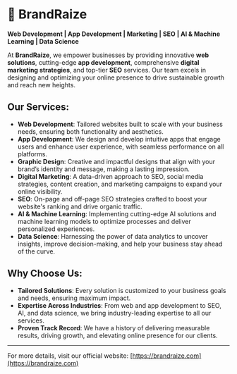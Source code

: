 # 🚀 **BrandRaize**  
**Web Development | App Development | Marketing | SEO | AI & Machine Learning | Data Science**

At **BrandRaize**, we empower businesses by providing innovative **web solutions**, cutting-edge **app development**, comprehensive **digital marketing strategies**, and top-tier **SEO** services. Our team excels in designing and optimizing your online presence to drive sustainable growth and reach new heights.

## Our Services:

- **Web Development**: Tailored websites built to scale with your business needs, ensuring both functionality and aesthetics.  
- **App Development**: We design and develop intuitive apps that engage users and enhance user experience, with seamless performance on all platforms.  
- **Graphic Design**: Creative and impactful designs that align with your brand’s identity and message, making a lasting impression.  
- **Digital Marketing**: A data-driven approach to SEO, social media strategies, content creation, and marketing campaigns to expand your online visibility.  
- **SEO**: On-page and off-page SEO strategies crafted to boost your website's ranking and drive organic traffic.  
- **AI & Machine Learning**: Implementing cutting-edge AI solutions and machine learning models to optimize processes and deliver personalized experiences.  
- **Data Science**: Harnessing the power of data analytics to uncover insights, improve decision-making, and help your business stay ahead of the curve.

## Why Choose Us:

- **Tailored Solutions**: Every solution is customized to your business goals and needs, ensuring maximum impact.
- **Expertise Across Industries**: From web and app development to SEO, AI, and data science, we bring industry-leading expertise to all our services.
- **Proven Track Record**: We have a history of delivering measurable results, driving growth, and elevating online presence for our clients.

---

For more details, visit our official website: [https://brandraize.com](https://brandraize.com)

